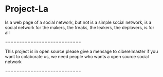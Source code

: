 # Project-La
Is a web page of a social network, but not is a simple social network, is a social network for the makers, the freaks, the leakers, the deplovers, is for all

===========================

This project is in open source please give a mensage to ciberelmaster if you want to colaborate us, we need people who wants a open source social network

===========================

